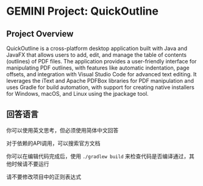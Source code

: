 # GEMINI Project: QuickOutline

## Project Overview

QuickOutline is a cross-platform desktop application built with Java and JavaFX that allows users to add, edit, and manage the table of contents (outlines) of PDF files. The application provides a user-friendly interface for manipulating PDF outlines, with features like automatic indentation, page offsets, and integration with Visual Studio Code for advanced text editing. It leverages the iText and Apache PDFBox libraries for PDF manipulation and uses Gradle for build automation, with support for creating native installers for Windows, macOS, and Linux using the jpackage tool.

## 回答语言
你可以使用英文思考，但必须使用简体中文回答

对于依赖的API调用，可以搜索官方文档

你可以在编辑代码完成后，使用 `./gradlew build` 来检查代码是否编译通过，其他时候请不要运行

请不要修改项目中的正则表达式
